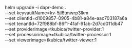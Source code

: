 helm upgrade -i dapr-demo . \
    --set keyvaultName=kv-5jl6tmwrp3lkm \
    --set clientId=d1009857-0905-4b81-a84e-aac703187a6a \
    --set tenantId=72f988bf-86f1-41af-91ab-2d7cd011db47 \
    --set providerimage=tkubica/twitter-provider:1 \
    --set processorimage=tkubica/twitter-processor:1 \
    --set viewerimage=tkubica/twitter-viewer:1